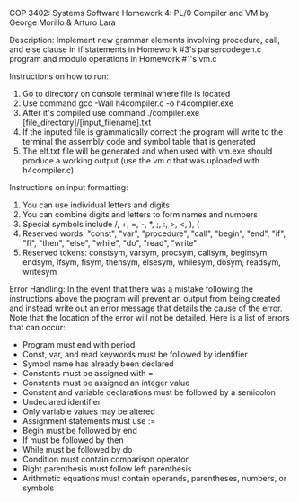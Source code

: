 COP 3402: Systems Software
Homework 4: PL/0 Compiler and VM
by George Morillo & Arturo Lara

Description: Implement new grammar elements involving procedure, call, and else clause in if statements in Homework #3's parsercodegen.c program and modulo operations in Homework #1's vm.c

Instructions on how to run:
1. Go to directory on console terminal where file is located 
2. Use command gcc -Wall h4compiler.c -o h4compiler.exe
3. After it's compiled use command ./compiler.exe [file_directory]/[input_filename].txt
4. If the inputed file is grammatically correct the program will write to the terminal the assembly code and symbol table that is generated
5. The elf.txt file will be generated and when used with vm.exe should produce a working output (use the vm.c that was uploaded with h4compiler.c)

Instructions on input formatting:
1. You can use individual letters and digits
2. You can combine digits and letters to form names and numbers
3. Special symbols include /, +, =, -, *, ;, :, >, <, ), (
4. Reserved words: "const", "var", "procedure", "call", "begin", "end", "if", "fi", "then", "else", "while", "do", "read", "write"
5. Reserved tokens: constsym, varsym, procsym, callsym, beginsym, endsym, ifsym, fisym, thensym, elsesym, whilesym, dosym, readsym, writesym

Error Handling:
In the event that there was a mistake following the instructions above the program will prevent an output from being created and instead write out an error message that details the cause of the error. Note that the location of the error will not be detailed. 
Here is a list of errors that can occur:
* Program must end with period
* Const, var, and read keywords must be followed by identifier
* Symbol name has already been declared
* Constants must be assigned with =
* Constants must be assigned an integer value
* Constant and variable declarations must be followed by a semicolon
* Undeclared identifier
* Only variable values may be altered
* Assignment statements must use :=
* Begin must be followed by end
* If must be followed by then
* While must be followed by do
* Condition must contain comparison operator
* Right parenthesis must follow left parenthesis
* Arithmetic equations must contain operands, parentheses, numbers, or symbols